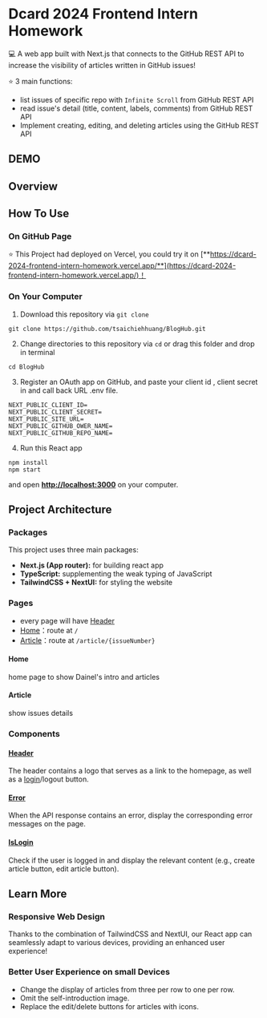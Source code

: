 # Dcard 2024 Frontend Intern Homework

💻 A web app built with Next.js that connects to the GitHub REST API to increase the visibility of articles written in GitHub issues!

⭐ 3 main functions:

-   list issues of specific repo with `Infinite Scroll` from GitHub REST API
-   read issue's detail (title, content, labels, comments) from GitHub REST API
-   Implement creating, editing, and deleting articles using the GitHub REST API

## DEMO

## Overview

## How To Use

### On GitHub Page

⭐ This Project had deployed on Vercel, you could try it on [**https://dcard-2024-frontend-intern-homework.vercel.app/**](https://dcard-2024-frontend-intern-homework.vercel.app/)！

### On Your Computer

1. Download this repository via `git clone`

```shell
git clone https://github.com/tsaichiehhuang/BlogHub.git
```

2. Change directories to this repository via `cd` or drag this folder and drop in terminal

```shell
cd BlogHub
```

3. Register an OAuth app on GitHub, and paste your client id , client secret in and call back URL .env file.

```shell
NEXT_PUBLIC_CLIENT_ID=
NEXT_PUBLIC_CLIENT_SECRET=
NEXT_PUBLIC_SITE_URL=
NEXT_PUBLIC_GITHUB_OWER_NAME=
NEXT_PUBLIC_GITHUB_REPO_NAME=
```

4.  Run this React app

```shell
npm install
npm start
```

and open [**http://localhost:3000**](http://localhost:3000) on your computer.

## Project Architecture

### Packages

This project uses three main packages:

-   **Next.js (App router):** for building react app
-   **TypeScript:** supplementing the weak typing of JavaScript
-   **TailwindCSS + NextUI:** for styling the website

### Pages

-   every page will have [Header](https://github.com/tsaichiehhuang/BlogHub/blob/main/src/components/header/Header.tsx)
-   [Home](https://github.com/tsaichiehhuang/BlogHub/blob/main/src/app/page.tsx)：route at `/`
-   [Article](https://github.com/tsaichiehhuang/BlogHub/blob/main/src/app/article/%5Bid%5D/page.tsx)：route at `/article/{issueNumber}`

#### Home

home page to show Dainel's intro and articles

#### Article

show issues details

### Components

#### [Header](https://github.com/tsaichiehhuang/BlogHub/blob/main/src/components/header/Header.tsx)

The header contains a logo that serves as a link to the homepage, as well as a [login](https://github.com/tsaichiehhuang/BlogHub/blob/main/src/components/header/LoginButton.tsx)/logout button.

#### [Error](https://github.com/tsaichiehhuang/BlogHub/blob/main/src/components/Error.tsx)

When the API response contains an error, display the corresponding error messages on the page.

#### [IsLogin](https://github.com/tsaichiehhuang/BlogHub/blob/main/src/components/IsLogin.tsx)

Check if the user is logged in and display the relevant content (e.g., create article button, edit article button).

## Learn More

### Responsive Web Design

Thanks to the combination of TailwindCSS and NextUI, our React app can seamlessly adapt to various devices, providing an enhanced user experience!

### Better User Experience on small Devices

-   Change the display of articles from three per row to one per row.
-   Omit the self-introduction image.
-   Replace the edit/delete buttons for articles with icons.
